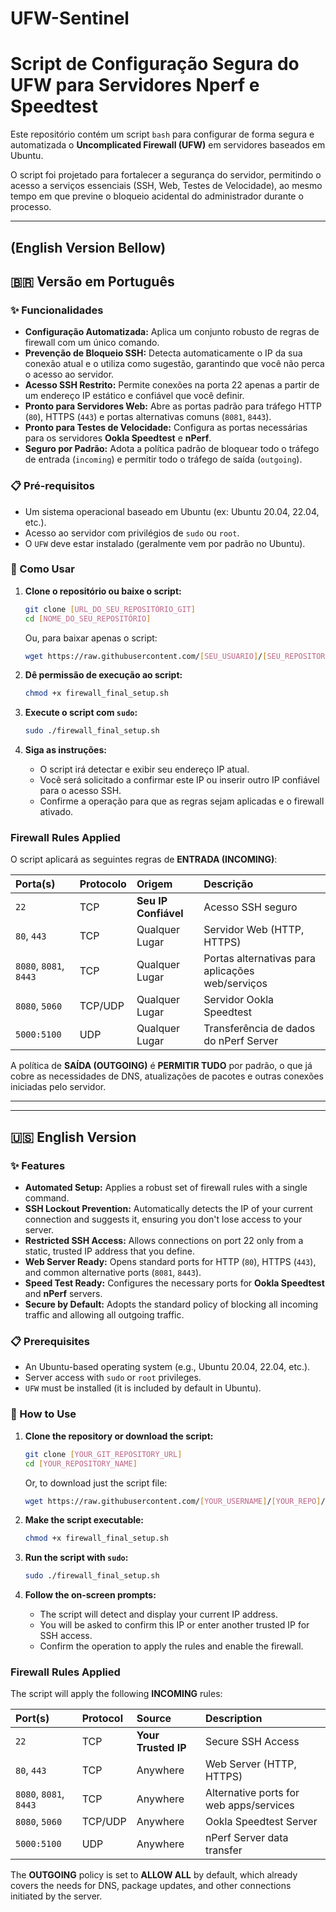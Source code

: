 # UFW-Sentinel
# Script de Configuração Segura do UFW para Servidores Nperf e Speedtest

Este repositório contém um script `bash` para configurar de forma segura e automatizada o **Uncomplicated Firewall (UFW)** em servidores baseados em Ubuntu.

O script foi projetado para fortalecer a segurança do servidor, permitindo o acesso a serviços essenciais (SSH, Web, Testes de Velocidade), ao mesmo tempo em que previne o bloqueio acidental do administrador durante o processo.

-----

## (English Version Bellow)

## 🇧🇷 Versão em Português

### ✨ Funcionalidades

  * **Configuração Automatizada:** Aplica um conjunto robusto de regras de firewall com um único comando.
  * **Prevenção de Bloqueio SSH:** Detecta automaticamente o IP da sua conexão atual e o utiliza como sugestão, garantindo que você não perca o acesso ao servidor.
  * **Acesso SSH Restrito:** Permite conexões na porta 22 apenas a partir de um endereço IP estático e confiável que você definir.
  * **Pronto para Servidores Web:** Abre as portas padrão para tráfego HTTP (`80`), HTTPS (`443`) e portas alternativas comuns (`8081`, `8443`).
  * **Pronto para Testes de Velocidade:** Configura as portas necessárias para os servidores **Ookla Speedtest** e **nPerf**.
  * **Seguro por Padrão:** Adota a política padrão de bloquear todo o tráfego de entrada (`incoming`) e permitir todo o tráfego de saída (`outgoing`).

### 📋 Pré-requisitos

  * Um sistema operacional baseado em Ubuntu (ex: Ubuntu 20.04, 22.04, etc.).
  * Acesso ao servidor com privilégios de `sudo` ou `root`.
  * O `UFW` deve estar instalado (geralmente vem por padrão no Ubuntu).

### 🚀 Como Usar

1.  **Clone o repositório ou baixe o script:**

    ```bash
    git clone [URL_DO_SEU_REPOSITÓRIO_GIT]
    cd [NOME_DO_SEU_REPOSITÓRIO]
    ```

    Ou, para baixar apenas o script:

    ```bash
    wget https://raw.githubusercontent.com/[SEU_USUARIO]/[SEU_REPOSITORIO]/main/firewall_final_setup.sh
    ```

2.  **Dê permissão de execução ao script:**

    ```bash
    chmod +x firewall_final_setup.sh
    ```

3.  **Execute o script com `sudo`:**

    ```bash
    sudo ./firewall_final_setup.sh
    ```

4.  **Siga as instruções:**

      * O script irá detectar e exibir seu endereço IP atual.
      * Você será solicitado a confirmar este IP ou inserir outro IP confiável para o acesso SSH.
      * Confirme a operação para que as regras sejam aplicadas e o firewall ativado.

### Firewall Rules Applied

O script aplicará as seguintes regras de **ENTRADA (INCOMING)**:

| Porta(s) | Protocolo | Origem | Descrição |
| :--- | :--- | :--- | :--- |
| `22` | TCP | **Seu IP Confiável** | Acesso SSH seguro |
| `80`, `443` | TCP | Qualquer Lugar | Servidor Web (HTTP, HTTPS) |
| `8080`, `8081`, `8443` | TCP | Qualquer Lugar | Portas alternativas para aplicações web/serviços |
| `8080`, `5060` | TCP/UDP | Qualquer Lugar | Servidor Ookla Speedtest |
| `5000:5100` | UDP | Qualquer Lugar | Transferência de dados do nPerf Server |

A política de **SAÍDA (OUTGOING)** é **PERMITIR TUDO** por padrão, o que já cobre as necessidades de DNS, atualizações de pacotes e outras conexões iniciadas pelo servidor.

-----

-----

## 🇺🇸 English Version

### ✨ Features

  * **Automated Setup:** Applies a robust set of firewall rules with a single command.
  * **SSH Lockout Prevention:** Automatically detects the IP of your current connection and suggests it, ensuring you don't lose access to your server.
  * **Restricted SSH Access:** Allows connections on port 22 only from a static, trusted IP address that you define.
  * **Web Server Ready:** Opens standard ports for HTTP (`80`), HTTPS (`443`), and common alternative ports (`8081`, `8443`).
  * **Speed Test Ready:** Configures the necessary ports for **Ookla Speedtest** and **nPerf** servers.
  * **Secure by Default:** Adopts the standard policy of blocking all incoming traffic and allowing all outgoing traffic.

### 📋 Prerequisites

  * An Ubuntu-based operating system (e.g., Ubuntu 20.04, 22.04, etc.).
  * Server access with `sudo` or `root` privileges.
  * `UFW` must be installed (it is included by default in Ubuntu).

### 🚀 How to Use

1.  **Clone the repository or download the script:**

    ```bash
    git clone [YOUR_GIT_REPOSITORY_URL]
    cd [YOUR_REPOSITORY_NAME]
    ```

    Or, to download just the script file:

    ```bash
    wget https://raw.githubusercontent.com/[YOUR_USERNAME]/[YOUR_REPO]/main/firewall_final_setup.sh
    ```

2.  **Make the script executable:**

    ```bash
    chmod +x firewall_final_setup.sh
    ```

3.  **Run the script with `sudo`:**

    ```bash
    sudo ./firewall_final_setup.sh
    ```

4.  **Follow the on-screen prompts:**

      * The script will detect and display your current IP address.
      * You will be asked to confirm this IP or enter another trusted IP for SSH access.
      * Confirm the operation to apply the rules and enable the firewall.

### Firewall Rules Applied

The script will apply the following **INCOMING** rules:

| Port(s) | Protocol | Source | Description |
| :--- | :--- | :--- | :--- |
| `22` | TCP | **Your Trusted IP** | Secure SSH Access |
| `80`, `443` | TCP | Anywhere | Web Server (HTTP, HTTPS) |
| `8080`, `8081`, `8443` | TCP | Anywhere | Alternative ports for web apps/services |
| `8080`, `5060` | TCP/UDP | Anywhere | Ookla Speedtest Server |
| `5000:5100` | UDP | Anywhere | nPerf Server data transfer |

The **OUTGOING** policy is set to **ALLOW ALL** by default, which already covers the needs for DNS, package updates, and other connections initiated by the server.
